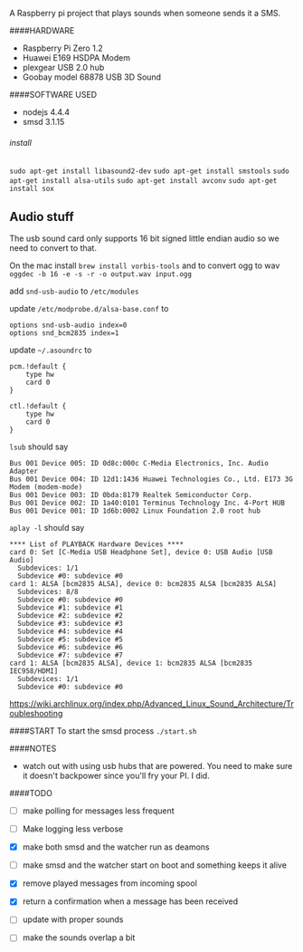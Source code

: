 A Raspberry pi project that plays sounds when someone sends it a SMS.

####HARDWARE
- Raspberry Pi Zero 1.2
- Huawei E169 HSDPA Modem
- plexgear USB 2.0 hub
- Goobay model 68878 USB 3D Sound


####SOFTWARE USED
- nodejs 4.4.4
- smsd 3.1.15

###### install 
`sudo apt-get install libasound2-dev`
`sudo apt-get install smstools`
`sudo apt-get install alsa-utils`
`sudo apt-get install avconv`
`sudo apt-get install sox`

## Audio stuff
The usb sound card only supports 16 bit signed little endian audio so we need to convert to that.

On the mac install
`brew install vorbis-tools`
and to convert ogg to wav
`oggdec -b 16 -e -s -r -o output.wav input.ogg`

add
`snd-usb-audio` to `/etc/modules`

update `/etc/modprobe.d/alsa-base.conf` to
```
options snd-usb-audio index=0
options snd_bcm2835 index=1
```

update `~/.asoundrc` to
```
pcm.!default {
    type hw
    card 0
}

ctl.!default {
    type hw
    card 0
}
```

`lsub` should say
```
Bus 001 Device 005: ID 0d8c:000c C-Media Electronics, Inc. Audio Adapter
Bus 001 Device 004: ID 12d1:1436 Huawei Technologies Co., Ltd. E173 3G Modem (modem-mode)
Bus 001 Device 003: ID 0bda:8179 Realtek Semiconductor Corp.
Bus 001 Device 002: ID 1a40:0101 Terminus Technology Inc. 4-Port HUB
Bus 001 Device 001: ID 1d6b:0002 Linux Foundation 2.0 root hub
```

`aplay -l` should say
```
**** List of PLAYBACK Hardware Devices ****
card 0: Set [C-Media USB Headphone Set], device 0: USB Audio [USB Audio]
  Subdevices: 1/1
  Subdevice #0: subdevice #0
card 1: ALSA [bcm2835 ALSA], device 0: bcm2835 ALSA [bcm2835 ALSA]
  Subdevices: 8/8
  Subdevice #0: subdevice #0
  Subdevice #1: subdevice #1
  Subdevice #2: subdevice #2
  Subdevice #3: subdevice #3
  Subdevice #4: subdevice #4
  Subdevice #5: subdevice #5
  Subdevice #6: subdevice #6
  Subdevice #7: subdevice #7
card 1: ALSA [bcm2835 ALSA], device 1: bcm2835 ALSA [bcm2835 IEC958/HDMI]
  Subdevices: 1/1
  Subdevice #0: subdevice #0
  ```

https://wiki.archlinux.org/index.php/Advanced_Linux_Sound_Architecture/Troubleshooting

####START
To start the smsd process
`./start.sh`

####NOTES
- watch out with using usb hubs that are powered. You need to make sure it doesn't backpower since you'll fry your PI. I did.

####TODO

- [ ] make polling for messages less frequent
- [ ] Make logging less verbose
- [X] make both smsd and the watcher run as deamons
- [ ] make smsd and the watcher start on boot and something keeps it alive
- [X] remove played messages from incoming spool
- [X] return a confirmation when a message has been received
- [ ] update with proper sounds
- [ ] make the sounds overlap a bit

